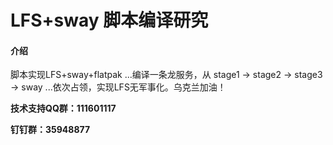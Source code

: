 # LFS+sway 脚本编译研究

#### 介绍
脚本实现LFS+sway+flatpak ...编译一条龙服务，从 stage1 -> stage2 -> stage3 -> sway ...依次占领，实现LFS无军事化。乌克兰加油！

<p><b>技术支持QQ群：111601117</b></p>
<p><b>钉钉群：35948877</b></p>
